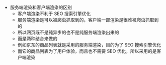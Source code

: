 - 服务端渲染和客户端渲染的区别
  + 客户端渲染不利于 SEO 搜索引擎优化
  + 服务端渲染是可以被爬虫抓取到的，客户端一部渲染是很难被爬虫抓取到的
  + 所以网页既不是纯异步的也不是纯服务端渲染出来的
  + 而是两种结合来做的
  + 例如京东的商品列表就是采用的服务端渲染，目的为了 SEO 搜索引擎优化
  + 而它的商品列表为了用户体验，而且也不需要 SEO 优化，所以采用的是客户端渲染